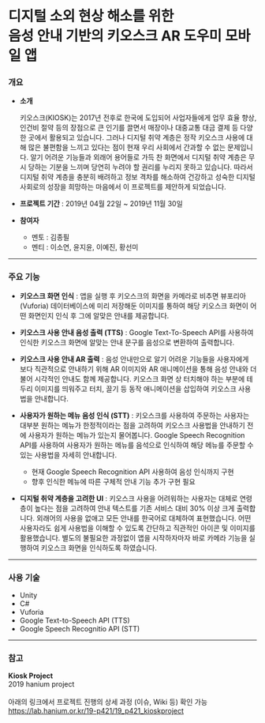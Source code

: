 # 디지털 소외 현상 해소를 위한<br />음성 안내 기반의 키오스크 AR 도우미 모바일 앱

### 개요

* **소개**

  키오스크(KIOSK)는 2017년 전후로 한국에 도입되어 사업자들에게 업무 효율 향상, 인건비 절약 등의 장점으로 큰 인기를 끌면서 매장이나 대중교통 대금 결제 등 다양한 곳에서 활용되고 있습니다. 그러나 디지털 취약 계층은 정작 키오스크 사용에 대해 많은 불편함을 느끼고 있다는 점이 현재 우리 사회에서 간과할 수 없는 문제입니다. 알기 어려운 기능들과 외래어 용어들로 가득 찬 화면에서 디지털 취약 계층은 무시 당하는 기분을 느끼며 당연히 누려야 할 권리를 누리지 못하고 있습니다. 따라서 디지털 취약 계층을 충분히 배려하고 정보 격차를 해소하여 건강하고 성숙한 디지털 사회로의 성장을 희망하는 마음에서 이 프로젝트를 제안하게 되었습니다.

* **프로젝트 기간** : 2019년 04월 22일 ~ 2019년 11월 30일

* **참여자**
  * 멘토 : 김종필
  * 멘티 : 이소연, 윤지윤, 이예진, 황선미

---

### 주요 기능

* **키오스크 화면 인식** : 앱을 실행 후 키오스크의 화면을 카메라로 비추면 뷰포리아(Vuforia) 데이터베이스에 미리 저장해둔 이미지를 통하여 해당 키오스크 화면이 어떤 화면인지 인식 후 그에 알맞은 안내를 제공합니다.
  
* **키오스크 사용 안내 음성 출력 (TTS)** : Google Text-To-Speech API를 사용하여 인식한 키오스크 화면에 알맞는 안내 문구를 음성으로 변환하여 출력합니다.
  
* **키오스크 사용 안내 AR 출력** : 음성 안내만으로 알기 어려운 기능들을 사용자에게 보다 직관적으로 안내하기 위해 AR 이미지와 AR 애니메이션을 통해 음성 안내와 더불어 시각적인 안내도 함께 제공합니다. 키오스크 화면 상 터치해야 하는 부분에 테두리 이미지를 띄워주고 터치, 끌기 등 동작 애니메이션을 삽입하여 키오스크 사용법을 안내합니다.
  
* **사용자가 원하는 메뉴 음성 인식 (STT)** : 키오스크를 사용하여 주문하는 사용자는 대부분 원하는 메뉴가 한정적이라는 점을 고려하여 키오스크 사용법을 안내하기 전에 사용자가 원하는 메뉴가 있는지 물어봅니다. Google Speech Recognition API를 사용하여 사용자가 원하는 메뉴를 음석으로 인식하여 해당 메뉴를 주문할 수 있는 사용법을 자세히 안내합니다.
  * 현재 Google Speech Recognition API 사용하여 음성 인식까지 구현
  * 향후 인식한 메뉴에 따른 구체적 안내 기능 추가 구현 필요
  
* **디지털 취약 계층을 고려한 UI** : 키오스크 사용을 어려워하는 사용자는 대체로 연령층이 높다는 점을 고려하여 안내 텍스트를 기존 서비스 대비 30% 이상 크게 출력합니다. 외래어의 사용을 없애고 모든 안내를 한국어로 대체하여 표현했습니다. 어떤 사용자라도 쉽게 사용법을 이해할 수 있도록 간단하고 직관적인 아이콘 및 이미지를 활용했습니다. 별도의 불필요한 과정없이 앱을 시작하자마자 바로 카메라 기능을 실행하여 키오스크 화면을 인식하도록 하였습니다.

---

### 사용 기술

* Unity
* C#
* Vuforia
* Google Text-to-Speech API (TTS)
* Google Speech Recognitio API (STT)

---

### 참고

**Kiosk Project**  
2019 hanium project
<br /><br />
아래의 링크에서 프로젝트 진행의 상세 과정 (이슈, Wiki 등) 확인 가능<br />
https://lab.hanium.or.kr/19-p421/19_p421_kioskproject
